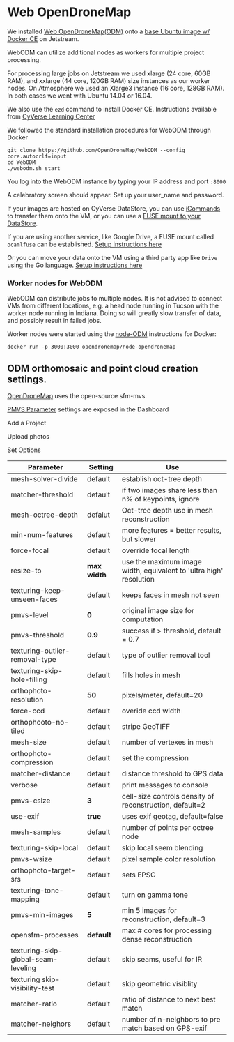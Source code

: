 # Web OpenDroneMap

We installed [Web OpenDroneMap(ODM)](https://github.com/OpenDroneMap/WebODM) 
onto a [base Ubuntu image w/ Docker CE](https://use.jetstream-cloud.org/application/images/359) on Jetstream.

WebODM can utilize additional nodes as workers for multiple project processing. 

For processing large jobs on Jetstream we used xlarge (24 core, 60GB RAM), and xxlarge (44 core, 120GB RAM) size instances as our worker nodes. On Atmosphere we used an Xlarge3 instance (16 core, 128GB RAM). In both cases we went with Ubuntu 14.04 or 16.04.

We also use the `ezd` command to install Docker CE. Instructions available from [CyVerse Learning Center](https://cyverse-ez-quickstart.readthedocs-hosted.com/en/latest/index.html)

We followed the standard installation procedures for WebODM through Docker

```
git clone https://github.com/OpenDroneMap/WebODM --config core.autocrlf=input
cd WebODM
./webodm.sh start
```

You log into the WebODM instance by typing your IP address and port `:8000`

A celebratory screen should appear. Set up your user_name and password.

If your images are hosted on CyVerse DataStore, you can use [iCommands](https://pods.iplantcollaborative.org/wiki/display/DS/Setting+Up+iCommands) to transfer them onto the VM, or you can use a [FUSE mount to your DataStore](https://pods.iplantcollaborative.org/wiki/display/DS/Using+FUSE+to+Mount+the+CyVerse+Data+Store).

If you are using another service, like Google Drive, a FUSE mount called `ocamlfuse` can be established. [Setup instructions here](drive_google.md#fuse-client-ocamfluse)

Or you can move your data onto the VM using a third party app like `Drive` using the Go language. [Setup instructions here](drive_google.md#install-go)

### Worker nodes for WebODM

WebODM can distribute jobs to multiple nodes. It is not advised to connect VMs from different locations, e.g. a head node running in Tucson with the worker node running in Indiana. Doing so will greatly slow transfer of data, and possibly result in failed jobs.

Worker nodes were started using the [node-ODM](https://github.com/OpenDroneMap/node-OpenDroneMap) instructions for Docker:

```
docker run -p 3000:3000 opendronemap/node-opendronemap
```

## ODM orthomosaic and point cloud creation settings.

[OpenDroneMap](https://github.com/OpenDroneMap/OpenDroneMap/wiki/Process-Breakdown) uses the open-source sfm-mvs.

[PMVS Parameter](http://www.di.ens.fr/pmvs/documentation.html) settings are exposed in the Dashboard 

Add a Project

Upload photos

Set Options

|Parameter|Setting|Use|
|---------|-------|-----|
|mesh-solver-divide|default|establish oct-tree depth|
|matcher-threshold|default|if two images share less than n% of keypoints, ignore|
|mesh-octree-depth|defalut|Oct-tree depth use in mesh reconstruction|
|min-num-features|default|more features = better results, but slower|
|force-focal|default|override focal length|
|resize-to|**max width**|use the maximum image width, equivalent to 'ultra high' resolution|
|texturing-keep-unseen-faces|default|keeps faces in mesh not seen|
|pmvs-level|**0**|original image size for computation|
|pmvs-threshold|**0.9**|success if > threshold, default = 0.7|
|texturing-outlier-removal-type|default|type of outlier removal tool|
|texturing-skip-hole-filling|default|fills holes in mesh|
|orthophoto-resolution|**50**|pixels/meter, default=20|
|force-ccd|default|overide ccd width|
|orthophooto-no-tiled|default|stripe GeoTIFF|
|mesh-size|default|number of vertexes in mesh|
|orthophoto-compression|default|set the compression|
|matcher-distance|default|distance threshold to GPS data|
|verbose|default|print messages to console|
|pmvs-csize|**3**|cell-size controls density of reconstruction, default=2|
|use-exif|**true**|uses exif geotag, default=false|
|mesh-samples|default|number of points per octree node|
|texturing-skip-local|default|skip local seem blending|
|pmvs-wsize|default|pixel sample color resolution|
|orthophoto-target-srs|default|sets EPSG|
|texturing-tone-mapping|default|turn on gamma tone|
|pmvs-min-images|**5**|min 5 images for reconstruction, default=3|
|opensfm-processes|**default**|max # cores for processing dense reconstruction|
|texturing-skip-global-seam-leveling|default|skip seams, useful for IR|
|texturing skip-visibility-test|default|skip geometric visiblity|
|matcher-ratio|default|ratio of distance to next best match|
|matcher-neighors|default|number of n-neighbors to pre match based on GPS-exif|
